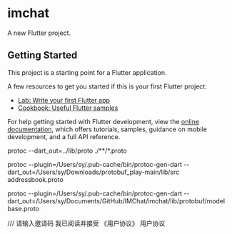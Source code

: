 # imchat

A new Flutter project.

## Getting Started

This project is a starting point for a Flutter application.

A few resources to get you started if this is your first Flutter project:

- [Lab: Write your first Flutter app](https://docs.flutter.dev/get-started/codelab)
- [Cookbook: Useful Flutter samples](https://docs.flutter.dev/cookbook)

For help getting started with Flutter development, view the
[online documentation](https://docs.flutter.dev/), which offers tutorials,
samples, guidance on mobile development, and a full API reference.


protoc --dart_out=../lib/proto ./**/*.proto


protoc  --plugin=/Users/sy/.pub-cache/bin/protoc-gen-dart --dart_out=/Users/sy/Downloads/protobuf_play-main/lib/src  addressbook.proto

protoc  --plugin=/Users/sy/.pub-cache/bin/protoc-gen-dart --dart_out=/Users/sy/Documents/GitHub/IMChat/imchat/lib/protobuf/model  base.proto



/// 请输入邀请码
我已阅读并接受
《用户协议》
用户协议